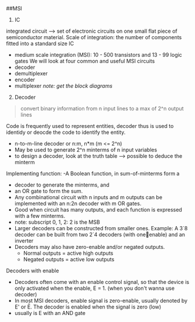##MSI 

1. IC

integrated circuit --> set of electronic circuits on one small flat piece of semiconductor material. 
Scale of integration: the number of components fitted into a standard size IC 
- medium scale integration (MSI): 10 - 500 transistors and 13 - 99 logic gates
We will look at four common and useful MSI circuits
- decoder
- demultiplexer
- encoder
- multiplexer
_note: get the block diagrams_

2. Decoder

> convert binary information from n input lines to a max of 2^n output lines

Code is frequently used to represent  entities, decoder thus is used to identidy or deocde the code to identify the entity.
- n-to-m-line decoder or n\:m, n*m (m <= 2^n)
- May be used to generate 2^n minterms of n input variables
- to design a decoder, look at the truth table --> possible to deduce the minterm

Implementing function:
-A Boolean function, in sum-of-minterms form a
  - decoder to generate the minterms, and
  - an OR gate to form the sum.
- Any combinational circuit with n inputs and m outputs can be implemented with an n:2n decoder with m OR gates.
- Good when circuit has many outputs, and each function is expressed with a few minterms.
- note: subscript 0, 1, 2: 2 is the MSB
- Larger decoders can be constructed from smaller ones. Example: A 3´8 decoder can be built from two 2´4 decoders (with oneenable) and an inverter
- Decoders may also have zero-enable and/or negated outputs.
  - Normal outputs = active high outputs
  - Negated outputs = active low outputs

Decoders with enable
- Decoders often come with an enable control signal, so that the device is only activated when the enable, E = 1. (when you don't wanna use decoder)
- In most MSI decoders, enable signal is zero-enable, usually denoted by E' or Ē. The decoder is enabled when the signal is zero (low)
- usually is E with an AND gate
